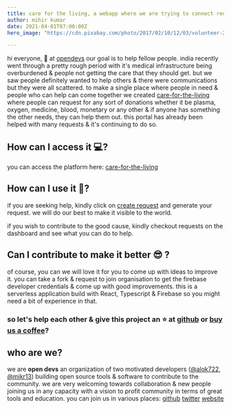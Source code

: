 ```yaml
---
title: care for the living, a webapp where we are trying to connect requestor to donor.
author: mihir kumar
date: 2021-04-01T07:00:00Z
hero_image: "https://cdn.pixabay.com/photo/2017/02/10/12/03/volunteer-2055010_960_720.png"

---
```

hi everyone, 👋
at [opendevs](https://opendevs.in) our goal is to help fellow people. india recently went through a pretty rough period with it's medical infrastructure being overburdened & people not getting the care that they should get. but we saw people definitely wanted to help others & there were communications but they were all scattered. to make a single place where people in need & people who can help can come together we created [care-for-the-living](https://carefortheliving.org/) where people can request for any sort of donations whether it be plasma, oxygen, medicine, blood, monetary or any other & if anyone has something the other needs, they can help them out. this portal has already been helped with many requests & it's continuing to do so.

## How can I access it 💻?

you can access the platform here: [care-for-the-living](https://carefortheliving.org/)

## How can I use it 📜?

if you are seeking help, kindly click on [create request](https://carefortheliving.org/request/create) and generate your request. we will do our best to make it visible to the world.

if you wish to contribute to the good cause, kindly checkout requests on the dashboard and see what you can do to help.

## Can I contribute to make it better 😎 ?

of course, you can we will love it for you to come up with ideas to improve it. you can take a fork & request to join organisation to get the firebase developer credentials & come up with good improvements. this is a serverless application build with React, Typescript & Firebase so you might need a bit of experience in that.

### so let's help each other & give this project an ⭐ at [github](https://github.com/carefortheliving/frontend) or [buy us a coffee](https://www.buymeacoffee.com/opendevs)?

## who are we?

we are **open devs** an organization of two motivated developers ([@alok722](https://github.com/alok722), [@mikr13](https://github.com/mikr13)) building open source tools & software to contribute to the community. we are very welcoming towards collaboration & new people joining us in any capacity with a vision to profit community in terms of great tools and education.
you can join us in various places:
[github](https://github.com/open-devs)
[twitter](https://twitter.com/opendevs_2020)
[website](https://opendevs.in)

